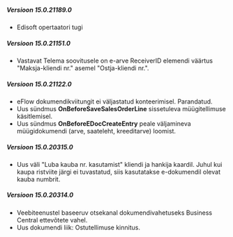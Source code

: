 ---
---
##### Versioon 15.0.21189.0
- Edisoft opertaatori tugi

##### Versioon 15.0.21151.0
- Vastavat Telema soovitusele on e-arve ReceiverID elemendi väärtus "Maksja-kliendi nr." asemel "Ostja-kliendi nr.".

##### Versioon 15.0.21122.0
- eFlow dokumendikviitungit ei väljastatud konteerimisel. Parandatud.
- Uus sündmus **OnBeforeSaveSalesOrderLine** sissetuleva müügitellimuse käsitlemisel.
- Uus sündmus **OnBeforeEDocCreateEntry** peale väljamineva müügidokumendi (arve, saateleht, kreeditarve) loomist.

##### Versioon 15.0.20315.0
- Uus väli "Luba kauba nr. kasutamist" kliendi ja hankija kaardil. Juhul kui kaupa ristviite järgi ei tuvastatud, siis kasutatakse e-dokumendil olevat kauba numbrit.

##### Versioon 15.0.20314.0
- Veebiteenustel baseeruv otsekanal dokumendivahetuseks Business Central ettevõtete vahel.
- Uus dokumendi liik: Ostutellimuse kinnitus.
  
